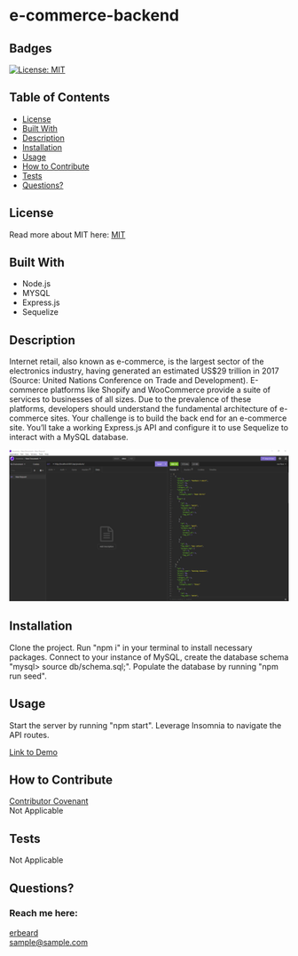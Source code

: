 # e-commerce-backend
## Badges
  [![License: MIT](https://img.shields.io/badge/License-MIT-yellow.svg)](https://opensource.org/licenses/MIT)
  
  ## Table of Contents
  * [License](#license)
  * [Built With](#built-with) 
  * [Description](#description)
  * [Installation](#installation)
  * [Usage](#usage)
  * [How to Contribute](#how-to-contribute)
  * [Tests](#tests)
  * [Questions?](#questions)
  
  ## License
  Read more about MIT here:
  [MIT](https://opensource.org/licenses/MIT)

  ## Built With
  * Node.js
  * MYSQL
  * Express.js
  * Sequelize
  
  
  ## Description
  Internet retail, also known as e-commerce, is the largest sector of the electronics industry, having generated an estimated US$29 trillion in 2017 (Source: United Nations Conference on Trade and Development). E-commerce platforms like Shopify and WooCommerce provide a suite of services to businesses of all sizes. Due to the prevalence of these platforms, developers should understand the fundamental architecture of e-commerce sites. Your challenge is to build the back end for an e-commerce site. You’ll take a working Express.js API and configure it to use Sequelize to interact with a MySQL database.

  ![alt text](./assets/images/Capture.PNG)
  
  ## Installation
  Clone the project. Run "npm i" in your terminal to install necessary packages. Connect to your instance of MySQL, create the database schema "mysql> source db/schema.sql;". Populate the database by running "npm run seed". 
  
  ## Usage
  Start the server by running "npm start". Leverage Insomnia to navigate the API routes. 

[Link to Demo](https://youtu.be/Yta210QF11Q)
  
  ## How to Contribute
  [Contributor Covenant](https://www.contributor-covenant.org/)  
  Not Applicable
  
  ## Tests
  Not Applicable
  
  ## Questions?
  ### Reach me here: 
  [erbeard](https://github.com/erbeard)  
  sample@sample.com